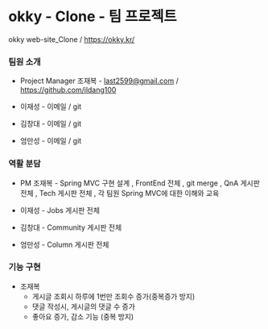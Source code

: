# okky - Clone - 팀 프로젝트

okky web-site_Clone / <https://okky.kr/>

### 팀원 소개

 * Project Manager 조재복 - last2599@gmail.com / <https://github.com/ildang100>

 * 이재성 - 이메일 / git

 * 김창대 - 이메일 / git

 * 엄만성 - 이메일 / git

### 역활 분담

 * PM 조재복 - Spring MVC 구현 설계 , FrontEnd 전체 , git merge , QnA 게시판 전체 , Tech 게시판  전체 , 각 팀원 Spring MVC에 대한 이해와 교육

 * 이재성 - Jobs 게시판 전체

 * 김창대 - Community 게시판 전체

 * 엄만성 - Column 게시판 전체


### 기능 구현
 * 조재복
    * 게시글 조회시 하루에 1번만 조회수 증가(중복증가 방지)
    * 댓글 작성시, 게시글의 댓글 수 증가
    * 좋아요 증가, 감소 기능 (중복 방지)